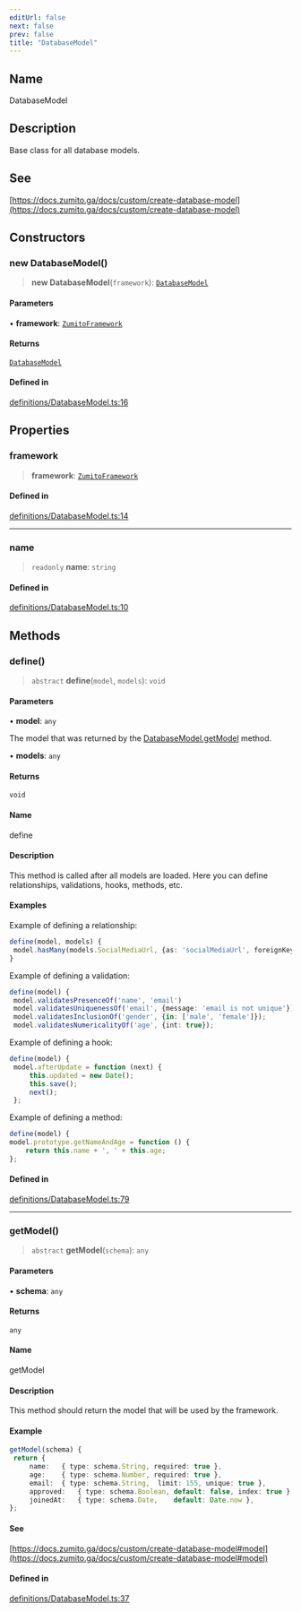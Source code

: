```yaml
---
editUrl: false
next: false
prev: false
title: "DatabaseModel"
---
```


## Name

DatabaseModel

## Description

Base class for all database models.

## See

[https://docs.zumito.ga/docs/custom/create-database-model](https://docs.zumito.ga/docs/custom/create-database-model)

## Constructors

### new DatabaseModel()

> **new DatabaseModel**(`framework`): [`DatabaseModel`](/api/classes/databasemodel/)

#### Parameters

• **framework**: [`ZumitoFramework`](/api/classes/zumitoframework/)

#### Returns

[`DatabaseModel`](/api/classes/databasemodel/)

#### Defined in

[definitions/DatabaseModel.ts:16](https://github.com/ZumitoTeam/zumito-framework/blob/f77a1e7d4ead227692d81d4d92214a82370f6edc/src/definitions/DatabaseModel.ts#L16)

## Properties

### framework

> **framework**: [`ZumitoFramework`](/api/classes/zumitoframework/)

#### Defined in

[definitions/DatabaseModel.ts:14](https://github.com/ZumitoTeam/zumito-framework/blob/f77a1e7d4ead227692d81d4d92214a82370f6edc/src/definitions/DatabaseModel.ts#L14)

***

### name

> `readonly` **name**: `string`

#### Defined in

[definitions/DatabaseModel.ts:10](https://github.com/ZumitoTeam/zumito-framework/blob/f77a1e7d4ead227692d81d4d92214a82370f6edc/src/definitions/DatabaseModel.ts#L10)

## Methods

### define()

> `abstract` **define**(`model`, `models`): `void`

#### Parameters

• **model**: `any`

The model that was returned by the [DatabaseModel.getModel](../../../../../api/classes/databasemodel/#getmodel) method.

• **models**: `any`

#### Returns

`void`

#### Name

define

#### Description

This method is called after all models are loaded. Here you can define relationships, validations, hooks, methods, etc.

#### Examples

Example of defining a relationship:
```ts
define(model, models) {
 model.hasMany(models.SocialMediaUrl, {as: 'socialMediaUrl', foreignKey: 'userId'});
}
```

Example of defining a validation:
```ts
define(model) {
 model.validatesPresenceOf('name', 'email')
 model.validatesUniquenessOf('email', {message: 'email is not unique'});
 model.validatesInclusionOf('gender', {in: ['male', 'female']});
 model.validatesNumericalityOf('age', {int: true});
```

Example of defining a hook:
```ts
define(model) {
 model.afterUpdate = function (next) {
     this.updated = new Date();
     this.save();
     next();
 };
```

Example of defining a method:
```ts
define(model) {
model.prototype.getNameAndAge = function () {
    return this.name + ', ' + this.age;
};
```

#### Defined in

[definitions/DatabaseModel.ts:79](https://github.com/ZumitoTeam/zumito-framework/blob/f77a1e7d4ead227692d81d4d92214a82370f6edc/src/definitions/DatabaseModel.ts#L79)

***

### getModel()

> `abstract` **getModel**(`schema`): `any`

#### Parameters

• **schema**: `any`

#### Returns

`any`

#### Name

getModel

#### Description

This method should return the model that will be used by the framework.

#### Example

```ts
getModel(schema) {
 return {
     name:   { type: schema.String, required: true },
     age:    { type: schema.Number, required: true },
     email:  { type: schema.String,  limit: 155, unique: true },
     approved:   { type: schema.Boolean, default: false, index: true }
     joinedAt:   { type: schema.Date,    default: Date.now },
};
```

#### See

[https://docs.zumito.ga/docs/custom/create-database-model#model](https://docs.zumito.ga/docs/custom/create-database-model#model)

#### Defined in

[definitions/DatabaseModel.ts:37](https://github.com/ZumitoTeam/zumito-framework/blob/f77a1e7d4ead227692d81d4d92214a82370f6edc/src/definitions/DatabaseModel.ts#L37)

